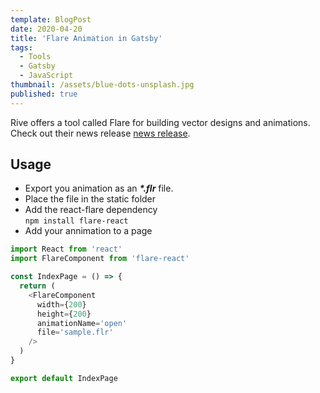```yaml
---
template: BlogPost
date: 2020-04-20
title: 'Flare Animation in Gatsby'
tags:
  - Tools
  - Gatsby
  - JavaScript
thumbnail: /assets/blue-dots-unsplash.jpg
published: true
---
```


Rive offers a tool called Flare for building vector designs and animations. Check out their news release [news release](https://medium.com/rive/flare-launch-d524067d34d8).

## Usage

- Export you animation as an **_\*.flr_** file.
- Place the file in the static folder
- Add the react-flare dependency \
  `npm install flare-react`
- Add your annimation to a page

```javascript
import React from 'react'
import FlareComponent from 'flare-react'

const IndexPage = () => {
  return (
    <FlareComponent
      width={200}
      height={200}
      animationName='open'
      file='sample.flr'
    />
  )
}

export default IndexPage
```
